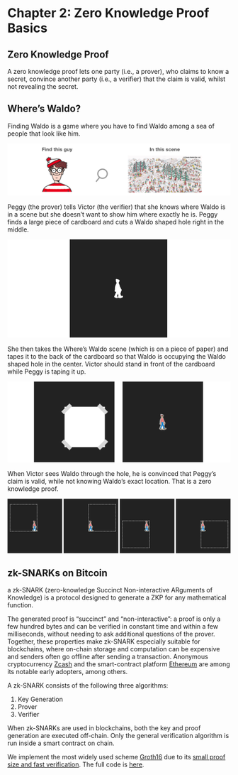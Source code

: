 # Chapter 2: Zero Knowledge Proof Basics

## Zero Knowledge Proof

A zero knowledge proof lets one party (i.e., a prover), who claims to know a secret, convince another party (i.e., a verifier) that the claim is valid, whilst not revealing the secret.

## Where’s Waldo?

Finding Waldo is a game where you have to find Waldo among a sea of people that look like him.

<img src="https://github.com/sCrypt-Inc/image-hosting/blob/master/learn-scrypt-courses/course-02/06.png?raw=true" width="600">

Peggy (the prover) tells Victor (the verifier) that she knows where Waldo is in a scene but she doesn’t want to show him where exactly he is. Peggy finds a large piece of cardboard and cuts a Waldo shaped hole right in the middle.

<img src="https://github.com/sCrypt-Inc/image-hosting/blob/master/learn-scrypt-courses/course-02/07.png?raw=true" width="600">

She then takes the Where’s Waldo scene (which is on a piece of paper) and tapes it to the back of the cardboard so that Waldo is occupying the Waldo shaped hole in the center. Victor should stand in front of the cardboard while Peggy is taping it up.

<img src="https://github.com/sCrypt-Inc/image-hosting/blob/master/learn-scrypt-courses/course-02/08.png?raw=true" width="600">

When Victor sees Waldo through the hole, he is convinced that Peggy’s claim is valid, while not knowing Waldo’s exact location. That is a zero knowledge proof.

<img src="https://github.com/sCrypt-Inc/image-hosting/blob/master/learn-scrypt-courses/course-02/09.png?raw=true" width="600">


## zk-SNARKs on Bitcoin

a zk-SNARK (zero-knowledge Succinct Non-interactive ARguments of Knowledge) is a protocol designed to generate a ZKP for any mathematical function. 


The generated proof is “succinct” and “non-interactive”: a proof is only a few hundred bytes and can be verified in constant time and within a few milliseconds, without needing to ask additional questions of the prover. Together, these properties make zk-SNARK especially suitable for blockchains, where on-chain storage and computation can be expensive and senders often go offline after sending a transaction. Anonymous cryptocurrency [Zcash](https://z.cash/technology/zksnarks.html) and the smart-contract platform [Ethereum](https://github.com/ethereum/wiki/wiki/Byzantium-Hard-Fork-changes) are among its notable early adopters, among others.

A zk-SNARK consists of the following three algorithms: 

1. Key Generation
2. Prover
3. Verifier

When zk-SNARKs are used in blockchains, both the key and proof generation are executed off-chain. Only the general verification algorithm is run inside a smart contract on chain.

We implement the most widely used scheme [Groth16](https://eprint.iacr.org/2016/260.pdf) due to its [small proof size and fast verification](http://www.zeroknowledgeblog.com/index.php/groth16). The full code is [here](https://github.com/sCrypt-Inc/boilerplate/blob/master/contracts/zksnark.scrypt).

